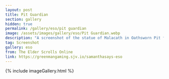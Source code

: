 ```yaml
---
layout: post
title: Pit Guardian
section: gallery
hidden: true
permalink: /gallery/eso/pit guardian
image: /assets/images/gallery/eso/Pit Guardian.webp
description: "A screenshot of the statue of Malacath in Oathsworn Pit from The Elder Scrolls Online, taken by Samantha Says."
tag: Screenshot
gallery: eso
from: The Elder Scrolls Online
link: https://greenmangaming.sjv.io/samanthasays-eso
---
```

{% include imageGallery.html %}